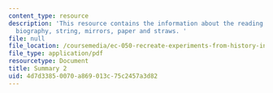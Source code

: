 ```yaml
---
content_type: resource
description: 'This resource contains the information about the reading on Galileo?s
  biography, string, mirrors, paper and straws. '
file: null
file_location: /coursemedia/ec-050-recreate-experiments-from-history-inform-the-future-from-the-past-galileo-january-iap-2010/4d7d33850070a869013c75c2457a3d82_MITEC_050IAP10_sum02.pdf
file_type: application/pdf
resourcetype: Document
title: Summary 2
uid: 4d7d3385-0070-a869-013c-75c2457a3d82
---
```

